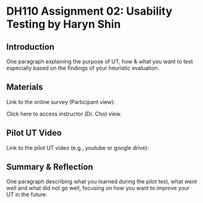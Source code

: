 # DH110 Assignment 02: Usability Testing by Haryn Shin

## Introduction
One paragraph explaining the purpose of UT, how & what you want to test especially based on the findings of your heuristic evaluation. 

## Materials
Link to the online survey (Participant view): 

Click here to access instructor (Dr. Cho) view.

## Pilot UT Video
Link to the pilot UT video (e.g., youtube or google drive): 

## Summary & Reflection
One paragraph describing what you learned during the pilot test, what went well and what did not go well, focusing on how you want to improve your UT in the future.
